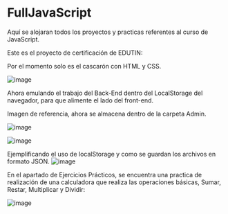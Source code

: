 # FullJavaScript
Aquí se alojaran todos los proyectos y practicas referentes al curso de JavaScript.

Este es el proyecto de certificación de EDUTIN:

Por el momento solo es el cascarón con HTML y CSS.

![image](https://github.com/alxs2997/FullJavaScript/assets/98421465/27739755-ef6a-4b89-bce7-17f33822fa81)

Ahora emulando el trabajo del Back-End dentro del LocalStorage del navegador, para que alimente el lado del front-end.

Imagen de referencia, ahora se almacena dentro de la carpeta Admin.

![image](https://github.com/alxs2997/FullJavaScript/assets/98421465/3e50cd8f-a91a-40c2-9ac8-15a97c7785d0)

![image](https://github.com/alxs2997/FullJavaScript/assets/98421465/48ccb8bb-910d-4e6a-895a-1d1fcdd128c7)

Ejemplificando el uso de localStorage y como se guardan los archivos en formato JSON.
![image](https://github.com/alxs2997/FullJavaScript/assets/98421465/2318bad0-98bc-437c-bdd7-59cdcab6ac86)




En el apartado de Ejercicios Prácticos, se encuentra una practica de realización de una calculadora que realiza las
operaciones básicas, Sumar, Restar, Multiplicar y Dividir:

![image](https://github.com/alxs2997/FullJavaScript/assets/98421465/b6a8ddd2-39c5-4a95-b8cf-eb1633ab26b8)
